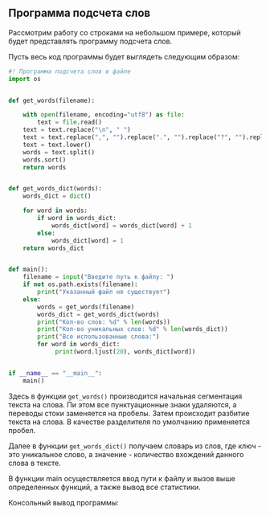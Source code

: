 ## Программа подсчета слов

Рассмотрим работу со строками на небольшом примере, который будет представлять программу подсчета слов.

Пусть весь код программы будет выглядеть следующим образом:

```py
#! Программа подсчета слов в файле
import os


def get_words(filename):

    with open(filename, encoding="utf8") as file:
        text = file.read()
    text = text.replace("\n", " ")
    text = text.replace(",", "").replace(".", "").replace("?", "").replace("!", "")
    text = text.lower()
    words = text.split()
    words.sort()
    return words


def get_words_dict(words):
    words_dict = dict()

    for word in words:
        if word in words_dict:
            words_dict[word] = words_dict[word] + 1
        else:
            words_dict[word] = 1
    return words_dict


def main():
    filename = input("Введите путь к файлу: ")
    if not os.path.exists(filename):
        print("Указанный файл не существует")
    else:
        words = get_words(filename)
        words_dict = get_words_dict(words)
        print("Кол-во слов: %d" % len(words))
        print("Кол-во уникальных слов: %d" % len(words_dict))
        print("Все использованные слова:")
        for word in words_dict:
             print(word.ljust(20), words_dict[word])


if __name__ == "__main__":
    main()
```

Здесь в функции `get_words()` производится начальная сегментация текста на слова. Пи этом все пунктуационные знаки удаляются, а переводы стоки заменяется на пробелы. 
Затем происходит разбитие текста на слова. В качестве разделителя по умолчанию применяется пробел.

Далее в функции `get_words_dict()` получаем словарь из слов, где ключ - это уникальное слово, а значение - количество вхождений данного слова в тексте.

В функции main осуществляется ввод пути к файлу и вызов выше определенных функций, а также вывод все статистики.

Консольный вывод программы:

```

```

